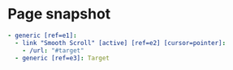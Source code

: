 # Page snapshot

```yaml
- generic [ref=e1]:
  - link "Smooth Scroll" [active] [ref=e2] [cursor=pointer]:
    - /url: "#target"
  - generic [ref=e3]: Target
```